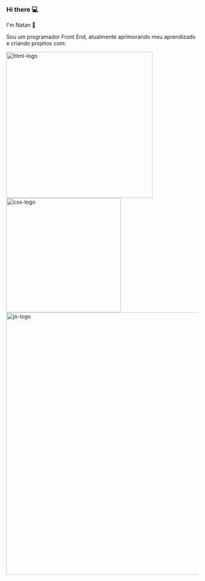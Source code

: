 ### Hi there 💻

I'm Natan 👏

Sou um programador Front End, atualmente aprimorando meu aprendizado e criando projetos com:    

<img src="https://img.shields.io/badge/HTML5-E34F26?style=for-the-badge&logo=html5&logoColor=white" alt="html-logo"  width="383px"/>  <img src="https://img.shields.io/badge/CSS-239120?&style=for-the-badge&logo=css3&logoColor=white" alt="css-logo" width="300px"/> <img src="https://img.shields.io/badge/JavaScript-F7DF1E?style=for-the-badge&logo=javascript&logoColor=black" alt="js-logo" width="688x"/>


<!--  

**NatanMendesDF/NatanMendesDF** is a ✨ _special_ ✨ repository because its `README.md` (this file) appears on your GitHub profile.

Here are some ideas to get you started:

- 🔭 I’m currently working on ...
- 🌱 I’m currently learning ...
- 👯 I’m looking to collaborate on ...
- 🤔 I’m looking for help with ...
- 💬 Ask me about ...
- 📫 How to reach me: ...
- 😄 Pronouns: ...
- ⚡ Fun fact: ...
-->
